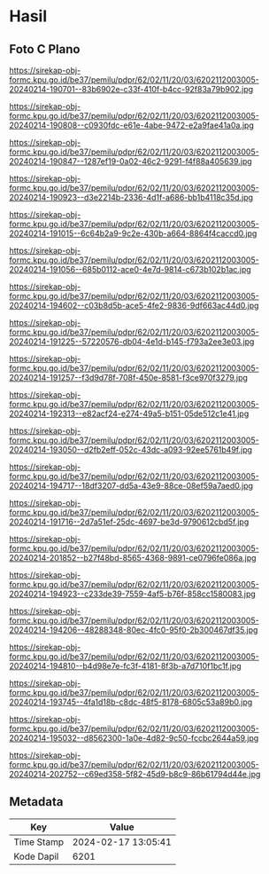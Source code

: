 # Hasil

## Foto C Plano

https://sirekap-obj-formc.kpu.go.id/be37/pemilu/pdpr/62/02/11/20/03/6202112003005-20240214-190701--83b6902e-c33f-410f-b4cc-92f83a79b902.jpg

https://sirekap-obj-formc.kpu.go.id/be37/pemilu/pdpr/62/02/11/20/03/6202112003005-20240214-190808--c0930fdc-e61e-4abe-9472-e2a9fae41a0a.jpg

https://sirekap-obj-formc.kpu.go.id/be37/pemilu/pdpr/62/02/11/20/03/6202112003005-20240214-190847--1287ef19-0a02-46c2-9291-f4f88a405639.jpg

https://sirekap-obj-formc.kpu.go.id/be37/pemilu/pdpr/62/02/11/20/03/6202112003005-20240214-190923--d3e2214b-2336-4d1f-a686-bb1b4118c35d.jpg

https://sirekap-obj-formc.kpu.go.id/be37/pemilu/pdpr/62/02/11/20/03/6202112003005-20240214-191015--6c64b2a9-9c2e-430b-a664-8864f4caccd0.jpg

https://sirekap-obj-formc.kpu.go.id/be37/pemilu/pdpr/62/02/11/20/03/6202112003005-20240214-191056--685b0112-ace0-4e7d-9814-c673b102b1ac.jpg

https://sirekap-obj-formc.kpu.go.id/be37/pemilu/pdpr/62/02/11/20/03/6202112003005-20240214-194602--c03b8d5b-ace5-4fe2-9836-9df663ac44d0.jpg

https://sirekap-obj-formc.kpu.go.id/be37/pemilu/pdpr/62/02/11/20/03/6202112003005-20240214-191225--57220576-db04-4e1d-b145-f793a2ee3e03.jpg

https://sirekap-obj-formc.kpu.go.id/be37/pemilu/pdpr/62/02/11/20/03/6202112003005-20240214-191257--f3d9d78f-708f-450e-8581-f3ce970f3279.jpg

https://sirekap-obj-formc.kpu.go.id/be37/pemilu/pdpr/62/02/11/20/03/6202112003005-20240214-192313--e82acf24-e274-49a5-b151-05de512c1e41.jpg

https://sirekap-obj-formc.kpu.go.id/be37/pemilu/pdpr/62/02/11/20/03/6202112003005-20240214-193050--d2fb2eff-052c-43dc-a093-92ee5761b49f.jpg

https://sirekap-obj-formc.kpu.go.id/be37/pemilu/pdpr/62/02/11/20/03/6202112003005-20240214-194717--18df3207-dd5a-43e9-88ce-08ef59a7aed0.jpg

https://sirekap-obj-formc.kpu.go.id/be37/pemilu/pdpr/62/02/11/20/03/6202112003005-20240214-191716--2d7a51ef-25dc-4697-be3d-9790612cbd5f.jpg

https://sirekap-obj-formc.kpu.go.id/be37/pemilu/pdpr/62/02/11/20/03/6202112003005-20240214-201852--b27f48bd-8565-4368-9891-ce0796fe086a.jpg

https://sirekap-obj-formc.kpu.go.id/be37/pemilu/pdpr/62/02/11/20/03/6202112003005-20240214-194923--c233de39-7559-4af5-b76f-858cc1580083.jpg

https://sirekap-obj-formc.kpu.go.id/be37/pemilu/pdpr/62/02/11/20/03/6202112003005-20240214-194206--48288348-80ec-4fc0-95f0-2b300467df35.jpg

https://sirekap-obj-formc.kpu.go.id/be37/pemilu/pdpr/62/02/11/20/03/6202112003005-20240214-194810--b4d98e7e-fc3f-4181-8f3b-a7d710f1bc1f.jpg

https://sirekap-obj-formc.kpu.go.id/be37/pemilu/pdpr/62/02/11/20/03/6202112003005-20240214-193745--4fa1d18b-c8dc-48f5-8178-6805c53a89b0.jpg

https://sirekap-obj-formc.kpu.go.id/be37/pemilu/pdpr/62/02/11/20/03/6202112003005-20240214-195032--d8562300-1a0e-4d82-9c50-fccbc2644a59.jpg

https://sirekap-obj-formc.kpu.go.id/be37/pemilu/pdpr/62/02/11/20/03/6202112003005-20240214-202752--c69ed358-5f82-45d9-b8c9-86b61794d44e.jpg


## Metadata

| Key        | Value               |
| ---------- | ------------------- |
| Time Stamp | 2024-02-17 13:05:41 |
| Kode Dapil | 6201                |



